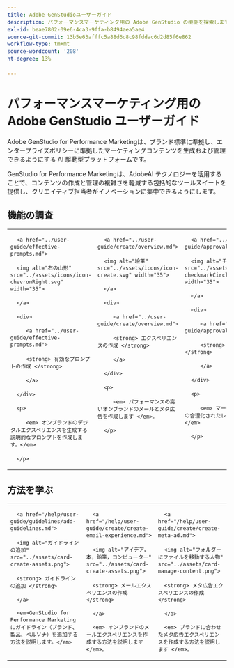 ```yaml
---
title: Adobe GenStudioユーザーガイド
description: パフォーマンスマーケティング用の Adobe GenStudio の機能を探索します。オンブランドのアセットをすばやく作成、バリエーションを生成、エクスペリエンスを最適化する方法について説明します。
exl-id: beae7802-09e6-4ca3-9ffa-b8494aea5ae4
source-git-commit: 13b5e63afffc5a88d6d8c98fddac6d2d85f6e862
workflow-type: tm+mt
source-wordcount: '208'
ht-degree: 13%

---
```


# パフォーマンスマーケティング用の Adobe GenStudio ユーザーガイド

Adobe GenStudio for Performance Marketingは、ブランド標準に準拠し、エンタープライズポリシーに準拠したマーケティングコンテンツを生成および管理できるようにする AI 駆動型プラットフォームです。

GenStudio for Performance Marketingは、AdobeAI テクノロジーを活用することで、コンテンツの作成と管理の複雑さを軽減する包括的なツールスイートを提供し、クリエイティブ担当者がイノベーションに集中できるようにします。

## 機能の調査

<table style="table-layout:fixed">

<tr style="border: 0;">

   <td valign="top">

      <a href="../user-guide/effective-prompts.md">

      <img alt="右の山形" src="../assets/icons/icon-chevronRight.svg" width="35">

      </a>

      <div>

         <a href="../user-guide/effective-prompts.md">

         <strong> 有効なプロンプトの作成 </strong>

         </a>

      </div>

      <p>

         <em> オンブランドのデジタルエクスペリエンスを生成する説明的なプロンプトを作成します。</em>

      </p>

   </td>

   <td valign="top">

      <a href="../user-guide/create/overview.md">

      <img alt="絵筆" src="../assets/icons/icon-create.svg" width="35">

      </a>

      <div>

         <a href="../user-guide/create/overview.md">

         <strong> エクスペリエンスの作成 </strong>

         </a>

      </div>

      <p>

         <em> パフォーマンスの高いオンブランドのメールとメタ広告を作成します </em>。

      </p>

   </td>

   <td valign="top">

      <a href="../user-guide/approvals/overview.md">

      <img alt="チェックマーク" src="../assets/icons/icon-checkmarkCircle.svg" width="35">

      </a>

      <div>

         <a href="../user-guide/approvals/overview.md">

         <strong> レビューと承認 </strong>

         </a>

      </div>

      <p>

         <em> マーケティングアセットの合理化されたレビューと承認の調整 </em>

      </p>

   </td>

   <td valign="top">

      <a href="../user-guide/content/overview.md">

      <img alt="グリッド" src="../assets/icons/icon-images.svg" width="35">

      </a>

      <div>

         <a href="../user-guide/content/overview.md">

         <strong> コンテンツの管理 </strong>

         </a>

      </div>

      <p>

         <em> ブランドガイドラインを維持しながら、コンテンツを検索、管理、再利用します </em>。

      </p>

   </td>

   <td valign="top">

      <a href="../user-guide/insights/overview.md">

      <img alt="グラフ" src="../assets/icons/icon-dataAnalytics.svg" width="35">

      </a>

      <div>

         <a href="../user-guide/insights/overview.md">

         <strong> インサイトの表示 </strong>

         </a>

      </div>

      <p>

         <em> 有料メディアチャネルのコンテンツの有効性を分析します。</em>

      </p>

   </td>

</tr>

</table>

<div id="recs-overview-body-1"></div>

<div id="recs-overview-body-2"></div>

<div id="recs-overview-body-3"></div>

## 方法を学ぶ

<table style="table-layout:fixed">

<td valign="top">

   <div>

      <a href="/help/user-guide/guidelines/add-guidelines.md">

      <img alt="ガイドラインの追加" src="../assets/card-create-assets.png">

      <strong> ガイドラインの追加 </strong>

      </a>

   </div>

   <p>

      <em>GenStudio for Performance Marketingにガイドライン（ブランド、製品、ペルソナ）を追加する方法を説明します。</em>

   </p>

</td>

<td valign="top">

   <div>

      <a href="/help/user-guide/create/create-email-experience.md">

      <img alt="アイデア，本，鉛筆，コンピューター" src="../assets/card-create-assets.png">

      <strong> メールエクスペリエンスの作成 </strong>

      </a>

   </div>

   <p>

      <em> オンブランドのメールエクスペリエンスを作成する方法を説明します </em>。

   </p>

</td>

<td valign="top">

   <div>

      <a href="/help/user-guide/create/create-meta-ad.md">

      <img alt="フォルダーにファイルを移動する人物" src="../assets/card-manage-content.png">

      <strong> メタ広告エクスペリエンスの作成 </strong>

      </a>

   </div>

   <p>

      <em> ブランドに合わせたメタ広告エクスペリエンスを作成する方法を説明します </em>。

   </p>

</td>

</table>
